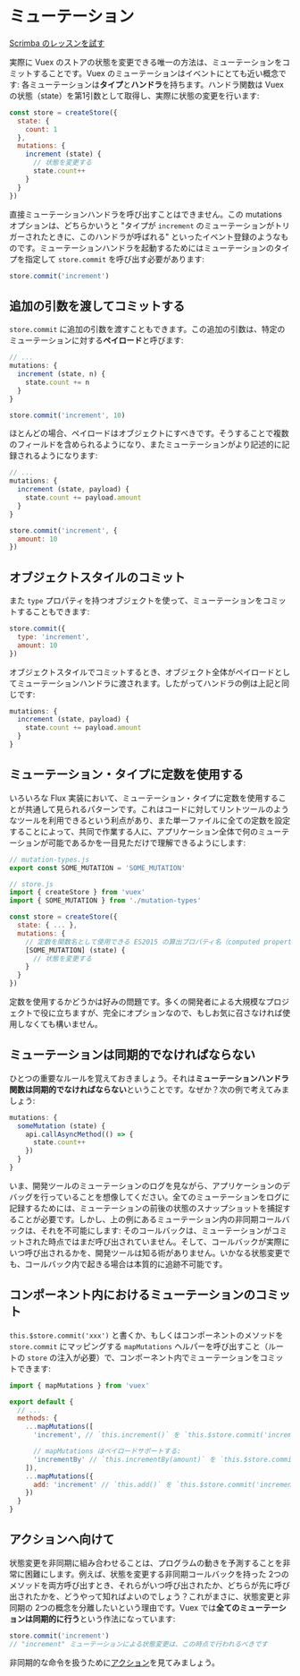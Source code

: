 # ミューテーション

<div class="scrimba"><a href="https://scrimba.com/p/pnyzgAP/ckMZp4HN" target="_blank" rel="noopener noreferrer">Scrimba のレッスンを試す</a></div>

実際に Vuex のストアの状態を変更できる唯一の方法は、ミューテーションをコミットすることです。Vuex のミューテーションはイベントにとても近い概念です: 各ミューテーションは**タイプ**と**ハンドラ**を持ちます。ハンドラ関数は Vuex の状態（state）を第1引数として取得し、実際に状態の変更を行います:

```js
const store = createStore({
  state: {
    count: 1
  },
  mutations: {
    increment (state) {
      // 状態を変更する
      state.count++
    }
  }
})
```

直接ミューテーションハンドラを呼び出すことはできません。この mutations オプションは、どちらかいうと "タイプが `increment` のミューテーションがトリガーされたときに、このハンドラが呼ばれる" といったイベント登録のようなものです。ミューテーションハンドラを起動するためにはミューテーションのタイプを指定して `store.commit` を呼び出す必要があります:

```js
store.commit('increment')
```

## 追加の引数を渡してコミットする

`store.commit` に追加の引数を渡すこともできます。この追加の引数は、特定のミューテーションに対する**ペイロード**と呼びます:

```js
// ...
mutations: {
  increment (state, n) {
    state.count += n
  }
}
```

```js
store.commit('increment', 10)
```

ほとんどの場合、ペイロードはオブジェクトにすべきです。そうすることで複数のフィールドを含められるようになり、またミューテーションがより記述的に記録されるようになります:

```js
// ...
mutations: {
  increment (state, payload) {
    state.count += payload.amount
  }
}
```

```js
store.commit('increment', {
  amount: 10
})
```

## オブジェクトスタイルのコミット

また `type` プロパティを持つオブジェクトを使って、ミューテーションをコミットすることもできます:

```js
store.commit({
  type: 'increment',
  amount: 10
})
```

オブジェクトスタイルでコミットするとき、オブジェクト全体がペイロードとしてミューテーションハンドラに渡されます。したがってハンドラの例は上記と同じです:

```js
mutations: {
  increment (state, payload) {
    state.count += payload.amount
  }
}
```

## ミューテーション・タイプに定数を使用する

いろいろな Flux 実装において、ミューテーション・タイプに定数を使用することが共通して見られるパターンです。これはコードに対してリントツールのようなツールを利用できるという利点があり、また単一ファイルに全ての定数を設定することによって、共同で作業する人に、アプリケーション全体で何のミューテーションが可能であるかを一目見ただけで理解できるようにします:

```js
// mutation-types.js
export const SOME_MUTATION = 'SOME_MUTATION'
```

```js
// store.js
import { createStore } from 'vuex'
import { SOME_MUTATION } from './mutation-types'

const store = createStore({
  state: { ... },
  mutations: {
    // 定数を関数名として使用できる ES2015 の算出プロパティ名（computed property name）機能を使用できます
    [SOME_MUTATION] (state) {
      // 状態を変更する
    }
  }
})
```

定数を使用するかどうかは好みの問題です。多くの開発者による大規模なプロジェクトで役に立ちますが、完全にオプションなので、もしお気に召さなければ使用しなくても構いません。

## ミューテーションは同期的でなければならない

ひとつの重要なルールを覚えておきましょう。それは**ミューテーションハンドラ関数は同期的でなければならない**ということです。なぜか？次の例で考えてみましょう:

```js
mutations: {
  someMutation (state) {
    api.callAsyncMethod(() => {
      state.count++
    })
  }
}
```

いま、開発ツールのミューテーションのログを見ながら、アプリケーションのデバッグを行っていることを想像してください。全てのミューテーションをログに記録するためには、ミューテーションの前後の状態のスナップショットを捕捉することが必要です。しかし、上の例にあるミューテーション内の非同期コールバックは、それを不可能にします: そのコールバックは、ミューテーションがコミットされた時点ではまだ呼び出されていません。そして、コールバックが実際にいつ呼び出されるかを、開発ツールは知る術がありません。いかなる状態変更でも、コールバック内で起きる場合は本質的に追跡不可能です。

## コンポーネント内におけるミューテーションのコミット

`this.$store.commit('xxx')` と書くか、もしくはコンポーネントのメソッドを `store.commit` にマッピングする `mapMutations` ヘルパーを呼び出すこと（ルートの `store` の注入が必要）で、コンポーネント内でミューテーションをコミットできます:

```js
import { mapMutations } from 'vuex'

export default {
  // ...
  methods: {
    ...mapMutations([
      'increment', // `this.increment()` を `this.$store.commit('increment')` にマッピングする

      // mapMutations はペイロードサポートする:
      'incrementBy' // `this.incrementBy(amount)` を `this.$store.commit('incrementBy', amount)` にマッピングする
    ]),
    ...mapMutations({
      add: 'increment' // `this.add()` を `this.$store.commit('increment')` にマッピングする
    })
  }
}
```

## アクションへ向けて

状態変更を非同期に組み合わせることは、プログラムの動きを予測することを非常に困難にします。例えば、状態を変更する非同期コールバックを持った 2つのメソッドを両方呼び出すとき、それらがいつ呼び出されたか、どちらが先に呼び出されたかを、どうやって知ればよいのでしょう？これがまさに、状態変更と非同期の 2つの概念を分離したいという理由です。Vuex では**全てのミューテーションは同期的に行う**という作法になっています:

```js
store.commit('increment')
// "increment" ミューテーションによる状態変更は、この時点で行われるべきです
```

非同期的な命令を扱うために[アクション](actions.md)を見てみましょう。
